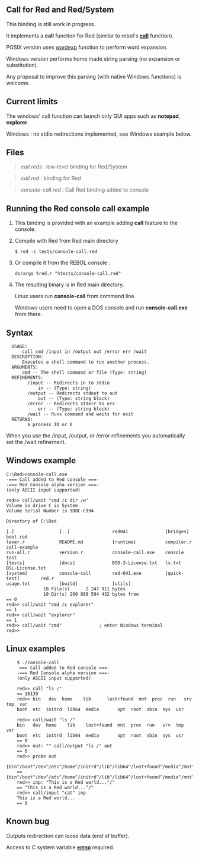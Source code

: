 Call for Red and Red/System
------------------------

This binding is still work in progress.

It implements a **call** function for Red (similar to rebol's **[call](http://rebol.com/docs/shell.html)** function).

POSIX version uses [wordexp](http://pubs.opengroup.org/onlinepubs/9699919799/functions/wordexp.html) function to perform word expansion.

Windows version performs home made string parsing (no expansion or substitution).

Any proposal to improve this parsing (with native Windows functions) is welcome.

Current limits
------------------------

The windows' call function can launch only GUI apps such as **notepad**, **explorer**.

Windows : no stdio redirections implemented, see Windows example below.

Files
------------------------

>*call.reds* : low-level binding for Red/System

>*call.red* : binding for Red

>*console-call.red* : Call Red binding added to console

Running the Red console call example
------------------------

1. This binding is provided with an example adding **call** feature to the console.

1. Compile with Red from Red main directory

    `$ red -c tests/console-call.red`

1. Or compile it from the REBOL console :

    `do/args %red.r "%tests/console-call.red"`

1. The resulting binary is in Red main directory.

    Linux users run **console-call** from command line.

    Windows users need to open a DOS console and run **console-call.exe** from there.

Syntax
------------------------

      USAGE:
          call cmd /input in /output out /error err /wait
      DESCRIPTION:
          Executes a shell command to run another process.
      ARGUMENTS:
          cmd -- The shell command or file (Type: string)
      REFINEMENTS:
            /input -- Redirects in to stdin
                in -- (Type: string)
            /output -- Redirects stdout to out
                out -- (Type: string block)
            /error -- Redirects stderr to err
                err -- (Type: string block)
            /wait -- Runs command and waits for exit
      RETURNS:
            a process ID or 0

When you use the /input, /output, or /error refinements you automatically set the /wait refinement.

Windows example
------------------------

    C:\Red>console-call.exe
    -=== Call added to Red console ===-
    -=== Red Console alpha version ===-
    (only ASCII input supported)

    red>> call/wait "cmd /c dir /w"
    Volume in drive C is System
    Volume Serial Number is 9DBC-C994

    Directory of C:\Red

    [.]                 [..]                red041              [bridges]           boot.red
    lexer.r             README.md           [runtime]           compiler.r          call-example
    run-all.r           version.r           console-call.exe    console             test
    [tests]             [docs]              BSD-3-License.txt   ls.txt              BSL-License.txt
    [system]            console-call        red-041.exe         [quick-test]        red.r
    usage.txt           [build]             [utils]
                  18 File(s)      2 247 911 bytes
                  10 Dir(s) 200 888 594 432 bytes free
    == 0
    red>> call/wait "cmd /c explorer"
    == 1
    red>> call/wait "explorer"
    == 1
    red>> call/wait "cmd"              ; enter Windows'terminal
    red>> 

Linux examples
------------------------

        $ ./console-call
        -=== Call added to Red console ===-
        -=== Red Console alpha version ===-
        (only ASCII input supported)

        red>> call "ls /"
        == 16139
        red>> bin   dev  home    lib      lost+found  mnt  proc  run   srv  tmp  var
        boot  etc  initrd  lib64  media       opt  root  sbin  sys  usr

        red>> call/wait "ls /"
        bin   dev  home    lib    lost+found  mnt  proc  run   srv  tmp  var
        boot  etc  initrd  lib64  media       opt  root  sbin  sys  usr
        == 0
        red>> out: "" call/output "ls /" out
        == 0
        red>> probe out
        {bin^/boot^/dev^/etc^/home^/initrd^/lib^/lib64^/lost+found^/media^/mnt^/opt^/proc^/root^/run^/sbin^/srv^/sys^/tmp^/usr^/var^/}
        == {bin^/boot^/dev^/etc^/home^/initrd^/lib^/lib64^/lost+found^/media^/mnt^/opt^/pr
        red>> inp: "This is a Red world...^/"
        == "This is a Red world...^/"
        red>> call/input "cat" inp
        This is a Red world...
        == 0

Known bug
------------------------

Outputs redirection can loose data (end of buffer).

Access to C system variable **[errno](http://en.wikipedia.org/wiki/Errno.h)** required.

